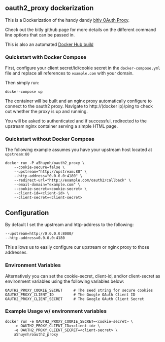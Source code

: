 ## oauth2_proxy dockerization

This is a Dockerization of the handy dandy
[bitly OAuth Proxy](https://github.com/bitly/oauth2_proxy).

Check out the bitly github page for more details on the different command line
options that can be passed in.

This is also an automated
[Docker Hub build](https://hub.docker.com/r/a5huynh/oauth2_proxy/)

### Quickstart with Docker Compose
First, configure your client secret/id/cookie secret in the `docker-compose.yml` file
and replace all references to `example.com` with your domain.

Then simply run:

    docker-compose up

The container will be built and an nginx proxy automatically configure to
connect to the oauth2 proxy. Navigate to http://(docker ip)/ping to check
out whether the proxy is up and running.

You will be asked to authenticated and if successful, redirected to the upstream
nginx container serving a simple HTML page.

### Quickstart without Docker Compose

The following example assumes you have your upstream host located at `upstream:80`

    docker run -P a5huynh/oauth2_proxy \
        --cookie-secure=false \
        --upstream="http://upstream:80" \
        --http-address="0.0.0.0:4180" \
        --redirect-url="http://example.com/oauth2/callback" \
        --email-domain="example.com" \
        --cookie-secret=<cookie-secret> \
        --client-id=<client-id> \
        --client-secret=<client-secret>

## Configuration
By default I set the upstream and http-address to the following:

    --upstream=http://0.0.0.0:8080/
    --http-address=0.0.0.0:4180

This allows us to easily configure our upstream or nginx proxy to those addresses.

### Environment Variables
Alternatively you can set the cookie-secret, client-id, and/or client-secret as
environment variables using the following variables below:

    OAUTH2_PROXY_COOKIE_SECRET     # The seed string for secure cookies
    OAUTH2_PROXY_CLIENT_ID         # The Google OAuth Client ID
    OAUTH2_PROXY_CLIENT_SECRET     # The Google OAuth Client Secret

### Example Usage w/ environment variables
    docker run -e OAUTH2_PROXY_COOKIE_SECRET=<cookie-secret> \
        -e OAUTH2_PROXY_CLIENT_ID=<client-id> \
        -e OAUTH2_PROXY_CLIENT_SECRET=<client-secret> \
        a5huynh/oauth2_proxy
